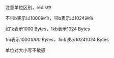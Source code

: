 注意单位区别，redis中

不带b表示以1000进位，带b表示以1024进位

如1k表示1000 Bytes，1kb表示1024 Bytes

1m表示1000*1000 Bytes，1mb表示1024*1024 Bytes

单位对大小写不敏感